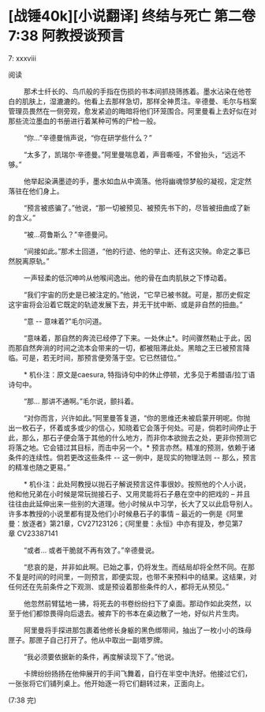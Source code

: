 # [战锤40k][小说翻译] 终结与死亡 第二卷 7:38 阿教授谈预言

7: xxxviii 

阅读 

        那术士纤长的、鸟爪般的手指在伤损的书本间抓挠筛拣着。墨水沾染在他苍白的肌肤上，湿漉漉的。他看上去那样急切，那样全神贯注。辛德曼、毛尔与档案管理员畏然在一侧旁观，愈发紧迫的晦暗将他们环笼围合。阿里曼看上去好似在对那些流泣墨血的书册进行着某种可怖的尸检一般。

        “你…”辛德曼悄声说，“你在研学些什么？”

        “太多了，凯瑞尔·辛德曼。”阿里曼喘息着，声音嘶哑，不曾抬头，“远远不够。”

        他举起染满墨迹的手，墨水如血从中滴落。他将幽魂惊梦般的凝视，定定然落驻在他们身上。

        “预言被惑骗了。”他说，“那一切被预见、被预先书下的，尽皆被扭曲成了新的含义。”

        “被…荷鲁斯么？”辛德曼问。

        “间接如此。”那术士回道，“他的行迹、他的举止、还有这灾殃。命定之事已然脱离原轨。”

        一声轻柔的低沉呻吟从他喉间逸出。他的骨在血肉肌肤之下悸动着。

        “我们宇宙的历史是已被注定的。”他说，“它早已被书就。可是，那历史假定这宇宙将会沿着它既定的轨迹发展下去，并无干扰中断、或是非自然的扭曲。”

        “意 -- 意味着?”毛尔问道。

        “意味着，那自然的奔流已经停了下来。一处休止*。时间骤然勒止于此，因而那自然奔淌的时间之流本会带来的一切，都被阻滞此处。黑暗之王已被预言降临。可是，若无时间，那预言便旁落于空。它已然错位。”

        * 机仆注：原文是caesura, 特指诗句中的休止停顿，尤多见于希腊语/拉丁语诗句中。

        “那… 那讲不通啊。”毛尔说，颤抖着。

        “对你而言，兴许如此。”阿里曼答复道，“你的思维还未被启蒙开明呢。你抛出一枚石子，怀着或多或少的信心，知晓着它会落于何处。可是，倘若时间停止于此，那么，那石子便会落于其他的什么地方，而非你本欲抛去之处，更非你预测它将落之地。它会错过其目标，而击中另一个。* 预言亦然。精准的预测，依赖于诸条件的连续性。倘若更改这些条件 -- 这一例中，是现实的物理法则 -- 那么，预言的精准也随之更易。”

        * 机仆注：此处阿教授以抛石子解说预言这件事很妙。按照他的个人小说，他和他兄弟在小时候是常玩抛接石子、又用灵能将石子悬在空中的把戏的 – 并且往往由此延伸出来一些别的大道理。他小时候从中习学，长大了又以此启导别人。许多本教授的小说里都有提及他们小时候悬石子的事情 – 最近的一例是《阿里曼：放逐者》第21章，CV27123126；《阿里曼：永恒》中亦有提及，参见第7章 CV23387141

        “或者… 或者干脆就不再有效了。”辛德曼说。

        “悲哀的是，并非如此啊。已始之事，仍将发生。而结局却将全然不同。在那不复是时间的时间里，一则预言，即便实现，也带不来预料中的结果。这结果，对任何还在先前条件之下观测、或是预设着那些条件的人，都将无从预见。”

        他忽然前臂猛地一拂，将死去的书卷纷纷扫下了桌面。那动作如此突然，以至于他们都惊畏得向后退去。被弃下的书本在桌边散了一地，好似片片生肉。

        阿里曼将手探进那包裹着他修长身躯的黑色绑带间，抽出了一枚小小的珠母匣子。那匣子自己打开了。他从中取出一副塔罗牌。

        “我必须要依据新的条件，再度解读现下了。”他说。

        卡牌纷纷扬扬在他伸展开的手间飞舞着，自行在半空中洗好。他接过它们，一张张将它们铺列桌上。他开始逐一将它们翻转过来，正面向上。



(7:38 完)
